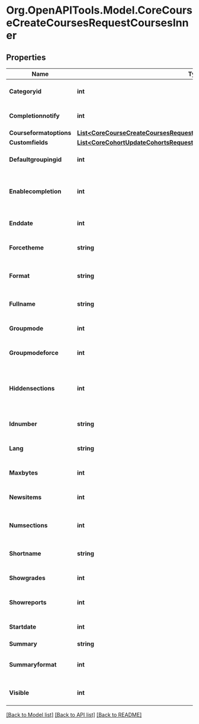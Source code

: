# Org.OpenAPITools.Model.CoreCourseCreateCoursesRequestCoursesInner

## Properties

Name | Type | Description | Notes
------------ | ------------- | ------------- | -------------
**Categoryid** | **int** | category id | [optional] [default to null]
**Completionnotify** | **int** | 1: yes 0: no | [optional] [default to null]
**Courseformatoptions** | [**List&lt;CoreCourseCreateCoursesRequestCoursesInnerCourseformatoptionsInner&gt;**](CoreCourseCreateCoursesRequestCoursesInnerCourseformatoptionsInner.md) |  | [optional] 
**Customfields** | [**List&lt;CoreCohortUpdateCohortsRequestCohortsInnerCustomfieldsInner&gt;**](CoreCohortUpdateCohortsRequestCohortsInnerCustomfieldsInner.md) |  | [optional] 
**Defaultgroupingid** | **int** | default grouping id | [optional] [default to 0]
**Enablecompletion** | **int** | Enabled, control via completion and activity settings. Disabled,                                         not shown in activity settings. | [optional] [default to null]
**Enddate** | **int** | timestamp when the course end | [optional] [default to null]
**Forcetheme** | **string** | name of the force theme | [optional] [default to "null"]
**Format** | **string** | course format: weeks, topics, social, site,.. | [optional] [default to "topics"]
**Fullname** | **string** | full name | [optional] [default to "null"]
**Groupmode** | **int** | no group, separate, visible | [optional] [default to 0]
**Groupmodeforce** | **int** | 1: yes, 0: no | [optional] [default to 0]
**Hiddensections** | **int** | (deprecated, use courseformatoptions) How the hidden sections in the course are displayed to students | [optional] [default to null]
**Idnumber** | **string** | id number | [optional] [default to "null"]
**Lang** | **string** | forced course language | [optional] [default to "null"]
**Maxbytes** | **int** | largest size of file that can be uploaded into the course | [optional] [default to 0]
**Newsitems** | **int** | number of recent items appearing on the course page | [optional] [default to 5]
**Numsections** | **int** | (deprecated, use courseformatoptions) number of weeks/topics | [optional] [default to null]
**Shortname** | **string** | course short name | [optional] [default to "null"]
**Showgrades** | **int** | 1 if grades are shown, otherwise 0 | [optional] [default to 1]
**Showreports** | **int** | are activity report shown (yes &#x3D; 1, no &#x3D;0) | [optional] [default to 0]
**Startdate** | **int** | timestamp when the course start | [optional] [default to null]
**Summary** | **string** | summary | [optional] 
**Summaryformat** | **int** | summary format (1 &#x3D; HTML, 0 &#x3D; MOODLE, 2 &#x3D; PLAIN, or 4 &#x3D; MARKDOWN) | [optional] [default to 1]
**Visible** | **int** | 1: available to student, 0:not available | [optional] [default to null]

[[Back to Model list]](../README.md#documentation-for-models) [[Back to API list]](../README.md#documentation-for-api-endpoints) [[Back to README]](../README.md)

